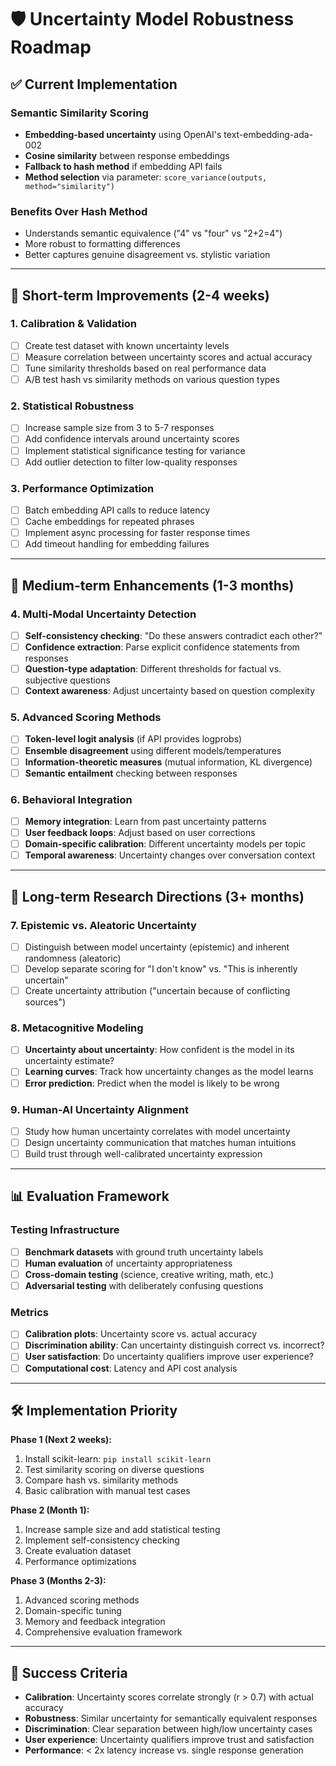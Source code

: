# 🛡️ Uncertainty Model Robustness Roadmap

## ✅ Current Implementation

### Semantic Similarity Scoring
- **Embedding-based uncertainty** using OpenAI's text-embedding-ada-002
- **Cosine similarity** between response embeddings  
- **Fallback to hash method** if embedding API fails
- **Method selection** via parameter: `score_variance(outputs, method="similarity")`

### Benefits Over Hash Method
- Understands semantic equivalence ("4" vs "four" vs "2+2=4")
- More robust to formatting differences
- Better captures genuine disagreement vs. stylistic variation

---

## 🎯 Short-term Improvements (2-4 weeks)

### 1. **Calibration & Validation**
- [ ] Create test dataset with known uncertainty levels
- [ ] Measure correlation between uncertainty scores and actual accuracy
- [ ] Tune similarity thresholds based on real performance data
- [ ] A/B test hash vs similarity methods on various question types

### 2. **Statistical Robustness** 
- [ ] Increase sample size from 3 to 5-7 responses
- [ ] Add confidence intervals around uncertainty scores
- [ ] Implement statistical significance testing for variance
- [ ] Add outlier detection to filter low-quality responses

### 3. **Performance Optimization**
- [ ] Batch embedding API calls to reduce latency
- [ ] Cache embeddings for repeated phrases
- [ ] Implement async processing for faster response times
- [ ] Add timeout handling for embedding failures

---

## 🚀 Medium-term Enhancements (1-3 months)

### 4. **Multi-Modal Uncertainty Detection**
- [ ] **Self-consistency checking**: "Do these answers contradict each other?"
- [ ] **Confidence extraction**: Parse explicit confidence statements from responses
- [ ] **Question-type adaptation**: Different thresholds for factual vs. subjective questions
- [ ] **Context awareness**: Adjust uncertainty based on question complexity

### 5. **Advanced Scoring Methods**
- [ ] **Token-level logit analysis** (if API provides logprobs)
- [ ] **Ensemble disagreement** using different models/temperatures
- [ ] **Information-theoretic measures** (mutual information, KL divergence)
- [ ] **Semantic entailment** checking between responses

### 6. **Behavioral Integration**
- [ ] **Memory integration**: Learn from past uncertainty patterns
- [ ] **User feedback loops**: Adjust based on user corrections
- [ ] **Domain-specific calibration**: Different uncertainty models per topic
- [ ] **Temporal awareness**: Uncertainty changes over conversation context

---

## 🔬 Long-term Research Directions (3+ months)

### 7. **Epistemic vs. Aleatoric Uncertainty**
- [ ] Distinguish between model uncertainty (epistemic) and inherent randomness (aleatoric)
- [ ] Develop separate scoring for "I don't know" vs. "This is inherently uncertain"
- [ ] Create uncertainty attribution ("uncertain because of conflicting sources")

### 8. **Metacognitive Modeling**
- [ ] **Uncertainty about uncertainty**: How confident is the model in its uncertainty estimate?
- [ ] **Learning curves**: Track how uncertainty changes as the model learns
- [ ] **Error prediction**: Predict when the model is likely to be wrong

### 9. **Human-AI Uncertainty Alignment**
- [ ] Study how human uncertainty correlates with model uncertainty
- [ ] Design uncertainty communication that matches human intuitions
- [ ] Build trust through well-calibrated uncertainty expression

---

## 📊 Evaluation Framework

### Testing Infrastructure
- [ ] **Benchmark datasets** with ground truth uncertainty labels
- [ ] **Human evaluation** of uncertainty appropriateness
- [ ] **Cross-domain testing** (science, creative writing, math, etc.)
- [ ] **Adversarial testing** with deliberately confusing questions

### Metrics
- [ ] **Calibration plots**: Uncertainty score vs. actual accuracy
- [ ] **Discrimination ability**: Can uncertainty distinguish correct vs. incorrect?
- [ ] **User satisfaction**: Do uncertainty qualifiers improve user experience?
- [ ] **Computational cost**: Latency and API cost analysis

---

## 🛠️ Implementation Priority

**Phase 1 (Next 2 weeks):**
1. Install scikit-learn: `pip install scikit-learn`
2. Test similarity scoring on diverse questions
3. Compare hash vs. similarity methods
4. Basic calibration with manual test cases

**Phase 2 (Month 1):**
1. Increase sample size and add statistical testing
2. Implement self-consistency checking
3. Create evaluation dataset
4. Performance optimizations

**Phase 3 (Months 2-3):**
1. Advanced scoring methods
2. Domain-specific tuning
3. Memory and feedback integration
4. Comprehensive evaluation framework

---

## 🎯 Success Criteria

- **Calibration**: Uncertainty scores correlate strongly (r > 0.7) with actual accuracy
- **Robustness**: Similar uncertainty for semantically equivalent responses
- **Discrimination**: Clear separation between high/low uncertainty cases
- **User experience**: Uncertainty qualifiers improve trust and satisfaction
- **Performance**: < 2x latency increase vs. single response generation